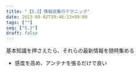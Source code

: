 ```yaml
---
title: "【5.2】情報収集のテクニック"
date: 2023-08-02T19:48:13+09:00
tags: [""]
seq: ["5.2"]
draft: false
---
```


基本知識を押さえたら、それらの最新情報を随時集める
- 感度を高め、アンテナを張るだけで良い